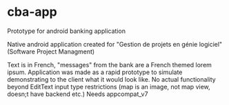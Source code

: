 # cba-app
Prototype for android banking application

Native android application created for "Gestion de projets en génie logiciel" (Software Project Managment)

Text is in French, "messages" from the bank are a French themed lorem ipsum. Application was made as a rapid prototype to simulate demonstrating to the client what it would look like. No actual functionality beyond EditText input type restrictions (map is an image, not map view, doesn;t have backend etc.) Needs appcompat_v7

